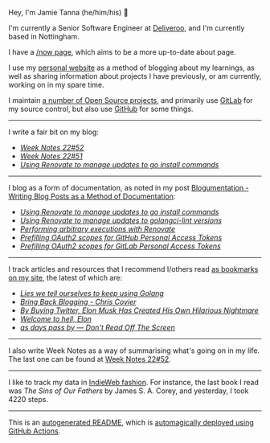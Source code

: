 Hey, I'm Jamie
Tanna (he/him/his) 👋

I'm currently a Senior Software Engineer at [Deliveroo](https://deliveroo.engineering/), and I'm currently based in Nottingham.

I have a [/now page](https://www.jvt.me/now/?utm_campaign=github-jamietanna), which aims to be a more up-to-date about page.

I use my [personal website](https://www.jvt.me/?utm_campaign=github-jamietanna) as a method of blogging about my learnings, as well as sharing information about projects I have previously, or am currently, working on in my spare time.

I maintain [a number of Open Source projects](https://www.jvt.me/open-source/?utm_campaign=github-jamietanna), and primarily use [GitLab](https://gitlab.com/jamietanna) for my source control, but also use [GitHub](https://github.com/jamietanna) for some things.

---

I write a fair bit on my blog:


- [_Week Notes 22#52_](https://www.jvt.me/week-notes/2022/52/?utm_campaign=github-jamietanna)
- [_Week Notes 22#51_](https://www.jvt.me/week-notes/2022/51/?utm_campaign=github-jamietanna)
- [_Using Renovate to manage updates to go install commands_](https://www.jvt.me/posts/2022/12/20/renovate-go-install/?utm_campaign=github-jamietanna)

---

I blog as a form of documentation, as noted in my post [Blogumentation - Writing Blog Posts as a Method of Documentation](https://www.jvt.me/posts/2017/06/25/blogumentation/?utm_campaign=github-jamietanna):


- [_Using Renovate to manage updates to go install commands_](https://www.jvt.me/posts/2022/12/20/renovate-go-install/?utm_campaign=github-jamietanna)
- [_Using Renovate to manage updates to golangci-lint versions_](https://www.jvt.me/posts/2022/12/15/renovate-golangci-lint/?utm_campaign=github-jamietanna)
- [_Performing arbitrary executions with Renovate_](https://www.jvt.me/posts/2022/12/12/renovate-one-off/?utm_campaign=github-jamietanna)
- [_Prefilling OAuth2 scopes for GitHub Personal Access Tokens_](https://www.jvt.me/posts/2022/12/04/prefill-oauth-scopes-github/?utm_campaign=github-jamietanna)
- [_Prefilling OAuth2 scopes for GitLab Personal Access Tokens_](https://www.jvt.me/posts/2022/12/04/prefill-oauth-scopes-gitlab/?utm_campaign=github-jamietanna)

---

I track articles and resources that I recommend I/others read [as bookmarks on my site](https://www.jvt.me/kind/bookmarks/?utm_campaign=github-jamietanna), the latest of which are:


- [_Lies we tell ourselves to keep using Golang_](https://fasterthanli.me/articles/lies-we-tell-ourselves-to-keep-using-golang?utm_campaign=github-jamietanna)
- [_Bring Back Blogging - Chris Coyier_](https://chriscoyier.net/2022/12/26/bring-back-blogging/?utm_campaign=github-jamietanna)
- [_By Buying Twitter, Elon Musk Has Created His Own Hilarious Nightmare_](https://theintercept.com/2022/10/28/elon-musk-twitter/?utm_campaign=github-jamietanna)
- [_Welcome to hell, Elon_](https://www.theverge.com/2022/10/28/23428132/elon-musk-twitter-acquisition-problems-speech-moderation?utm_campaign=github-jamietanna)
- [_as days pass by — Don’t Read Off The Screen_](https://www.kryogenix.org/days/2022/10/18/don-t-read-off-the-screen/?utm_campaign=github-jamietanna)

---

I also write Week Notes as a way of summarising what's going on in my life. The last one can be found at [Week Notes 22#52](https://www.jvt.me/week-notes/2022/52/?utm_campaign=github-jamietanna).

---

I like to track my data in [IndieWeb fashion](https://indieweb.org/why). For instance, the last book I read was _The Sins of Our Fathers_ by James S. A. Corey, and yesterday, I took 4220 steps.

---
This is an [autogenerated README](https://www.jvt.me/posts/2022/01/12/autogenerated-profile-readme/?utm_campaign=github-jamietanna), which is [automagically deployed using GitHub Actions](https://github.com/jamietanna/jamietanna/blob/main/.github/workflows/rebuild.yml).
